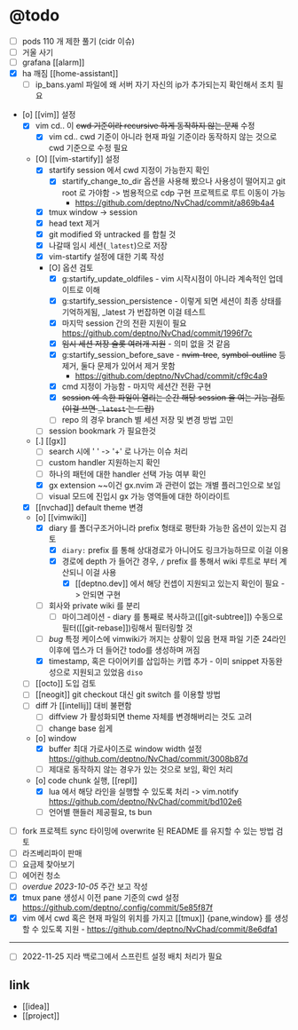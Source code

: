 # @todo

- [ ] pods 110 개 제한 풀기 (cidr 이슈)
- [ ] 거울 사기
- [ ] grafana [[alarm]]
- [X] ha 깨짐 [[home-assistant]]
  - [ ] ip_bans.yaml 파일에 왜 서버 자기 자신의 ip가 추가되는지 확인해서 조치 필요
- [o] [[vim]] 설정
  - [X] vim cd.. 이 ~~cwd 기준이라 recursive 하게 동작하지 않는 문제~~ 수정
    - [X] vim cd.. cwd 기준이 아니라 현재 파일 기준이라 동작하지 않는 것으로 cwd 기준으로 수정 필요
  - [O] [[vim-startify]] 설정
    - [X] startify session 에서 cwd 지정이 가능한지 확인
      - [X] startify_change_to_dir  옵션을 사용해 봤으나 사용성이 떨어지고 git root 로 가야함 -> 범용적으로 cdp 구현 프로젝트로 루트 이동이 가능
        + https://github.com/deptno/NvChad/commit/a869b4a4
    - [X] tmux window -> session
    - [X] head text 제거
    - [X] git modified 와 untracked 를 합칠 것
    - [X] 나갈때 임시 세션(`_latest`)으로 저장
    - [X] vim-startify 설정에 대한 기록 작성
    - [O] 옵션 검토
      - [X] g:startify_update_oldfiles - vim 시작시점이 아니라 계속적인 업데이트로 이해
      - [X] g:startify_session_persistence - 이렇게 되면 세션이 최종 상태를 기억하게됨, _latest 가 번잡하면 이걸 테스트
      - [X] 마지막 session 간의 전환 지원이 필요 https://github.com/deptno/NvChad/commit/1996f7c
      - [X] ~~임시 세션 저장 슬롯 여러개 지원~~ - 의미 없을 것 같음
      - [X] g:startify_session_before_save - ~~nvim-tree~~, ~~symbol-outline~~ 등 제거, 둘다 문제가 있어서 제거 못함
        - https://github.com/deptno/NvChad/commit/cf9c4a9
      - [X] cmd 지정이 가능함 - 마지막 세션간 전환 구현
      - [X] ~~session 에 속한 파일이 열리는 순간 해당 session 을 여는 기능 검토(이걸 쓰면 `_latest` 는 드랍)~~
      - [ ] repo 의 경우 branch 별 세션 저장 및 변경 방법 고민
    - [ ] session bookmark 가 필요한것
  - [.] [[gx]]
    - [ ] search 시에 ' ' -> '+' 로 나가는 이슈 처리
    - [ ] custom handler 지원하는지 확인
    - [ ] 하나의 패턴에 대한 handler 선택 가능 여부 확인
    - [X] gx extension ~~이건 gx.nvim 과 관련이 없는 개별 플러그인으로 보임
    - [ ] visual 모드에 진입시 gx 가능 영역들에 대한 하이라이트
  - [X] [[nvchad]] default theme 변경
  - [o] [[vimwiki]]
    - [X] diary 를 폴더구조거아니라 prefix 형태로 평탄화 가능한 옵션이 있는지 검토
      - [X] `diary:` prefix 를 통해 상대경로가 아니어도 링크가능하므로 이걸 이용
      - [X] 경로에 depth 가 들어간 경우, `/` prefix 를 통해서 wiki 루트로 부터 계산되니 이걸 사용
        - [X] [[deptno.dev]] 에서 해당 컨셉이 지원되고 있는지 확인이 필요 -> 안되면 구현
    - [ ] 회사와 private wiki 를 분리
      - [ ] 마이그레이션 - diary 를 통째로 복사하고([[git-subtree]]) 수동으로 필터([[git-rebase]])링해서 필터링할 것
    - [ ] *bug* 특정 케이스에 vimwiki가 꺼지는 상황이 있음 현재 파일 기준 24라인 이후에 뎁스가 더 들어간 todo를 생성하며 꺼짐
    - [X] timestamp, 혹은 다이어키를 삽입하는 키맵 추가 - 이미 snippet 자동완성으로 지원되고 있었음 `diso`
  - [ ] [[octo]] 도입 검토
  - [ ] [[neogit]] git checkout 대신 git switch 를 이용할 방법
  - [ ] diff 가 [[intellij]] 대비 불편함
    - [ ] diffview 가 활성화되면 theme 자체를 변경해버리는 것도 고려
    - [ ] change base 쉽게
  - [o] window
    - [X] buffer 최대 가로사이즈로 window width 설정 https://github.com/deptno/NvChad/commit/3008b87d
    - [ ] 제대로 동작하지 않는 경우가 있는 것으로 보임, 확인 처리
  - [o] code chunk 실행, [[repl]]
    - [X] lua 에서 해당 라인을 실행할 수 있도록 처리 -> vim.notify https://github.com/deptno/NvChad/commit/bd102e6
    - [ ] 언어별 핸들러 제공필요, ts bun
- [ ] fork 프로젝트 sync 타이밍에 overwrite 된 README 를 유지할 수 있는 방법 검토
- [ ] 라즈베리파이 판매
- [ ] 요금제 찾아보기
- [ ] 에어컨 청소
- [ ] *overdue* *2023-10-05* 주간 보고 작성 
- [X] tmux pane 생성시 이전 pane 기준의 cwd 설정 https://github.com/deptno/.config/commit/5e85f87f
- [X] vim 에서 cwd 혹은 현재 파일의 위치를 가지고 [[tmux]] {pane,window} 를 생성할 수 있도록 지원 - https://github.com/deptno/NvChad/commit/8e6dfa1

---

- [ ] 2022-11-25 지라 백로그에서 스프린트 설정 배치 처리가 필요

## link 
- [[idea]]
- [[project]]
